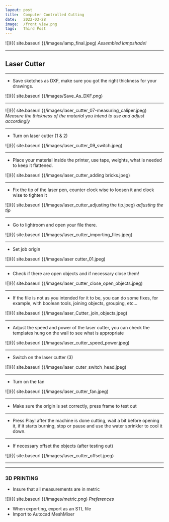 ```yaml
---
layout: post
title:  Computer Controlled Cutting
date:   2022-03-28
image:  /front_view.png
tags:   Third Post
---
```


![]({{ site.baseurl }}/images/lamp_final.jpeg)
*Assembled lampshade!*




---

## Laser Cutter

---

* Save sketches as DXF, make sure you got the right thickness for your drawings. 

![]({{ site.baseurl }}/images/Save_As_DXF.png)

---

![]({{ site.baseurl }}/images/laser_cutter_07-measuring_caliper.jpeg)
*Measure the thickness of the material you intend to use and adjust accordingly*

---

* Turn on laser cutter (1 & 2)

![]({{ site.baseurl }}/images/laser_cutter_09_switch.jpeg)

---


* Place your material inside the printer, use tape, weights, what is needed to keep it flattened.

![]({{ site.baseurl }}/images/laser_cutter_adding bricks.jpeg)

---

* Fix the tip of the laser pen, counter clock wise to loosen it and clock wise to tighten it

![]({{ site.baseurl }}/images/laser_cutter_adjusting the tip.jpeg)
*adjusting the tip*

---

* Go to lightroom and open your file there.

![]({{ site.baseurl }}/images/laser_cutter_importing_files.jpeg)

---

* Set job origin 

![]({{ site.baseurl }}/images/laser cutter_01.jpeg)

---

* Check if there are open objects and if necessary close them!

![]({{ site.baseurl }}/images/laser_cutter_close_open_objects.jpeg)

---

* If the file is not as you intended for it to be, you can do some fixes, for example, with boolean tools, joining objects, grouping, etc...

![]({{ site.baseurl }}/images/laser_Cutter_join_objects.jpeg)

---

* Adjust the speed and power of the laser cutter, you can check the templates hung on the wall to see what is appropriate

![]({{ site.baseurl }}/images/laser_cutter_speed_power.jpeg)

---
 
* Switch on the laser cutter (3)

![]({{ site.baseurl }}/images/laser_cuter_switch_head.jpeg)

---

* Turn on the fan

![]({{ site.baseurl }}/images/laser_cutter_fan.jpeg)

---

* Make sure the origin is set correctly, press frame to test out

---

* Press Play! after the machine is done cutting, wait a bit before opening it, if it starts burning, stop or pause and use the water sprinkler to cool it down.

---

* If necessary offset the objects (after testing out)


![]({{ site.baseurl }}/images/laser_cutter_offset.jpeg)

---















---

### 3D PRINTING

* Insure that all measurements are in metric

![]({{ site.baseurl }}/images/metric.png)
*Preferences*

* When exporting, export as an STL file 
* Import to Autocad MeshMixer







